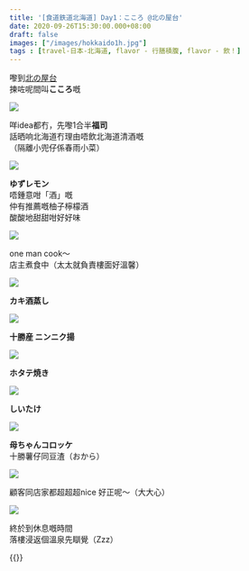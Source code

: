 ```yaml
---
title: '[食道鉄道北海道] Day1：こころ @北の屋台'
date: 2020-09-26T15:30:00.000+08:00
draft: false
images: ["/images/hokkaido1h.jpg"]
tags : [travel-日本-北海道, flavor - 行膳積腹, flavor - 飲！]
---
```


嚟到[北の屋台](https://hidie.net/hokkaido1g/)  
揀咗呢間叫**こころ**嘅

![](/images/hokkaido1h1.jpg)

咩idea都冇，先嚟1合半**福司**  
話晒响北海道冇理由唔飲北海道清酒嘅  
（隔離小兜仔係春雨小菜）  

![](/images/hokkaido1h2.jpg)

**ゆずレモン**  
唔鍾意咁「酒」嘅  
仲有推薦嘅柚子檸檬酒  
酸酸地甜甜咁好好味  

![](/images/hokkaido1h3.jpg)

one man cook～  
店主煮食中（太太就負責樓面好溫馨）  

![](/images/hokkaido1h4.jpg)

**カキ酒蒸し**  


![](/images/hokkaido1h5.jpg)

**十勝産 ニンニク揚**


![](/images/hokkaido1h6.jpg)

**ホタテ焼き**  

![](/images/hokkaido1h7.jpg)

**しいたけ**

![](/images/hokkaido1h8.jpg)

**母ちゃんコロッケ**  
十勝薯仔同豆渣（おから）

![](/images/hokkaido1h.jpg)

顧客同店家都超超超nice
好正呢～（大大心）

![](/images/chihiro015.jpg)

終於到休息嘅時間  
落樓浸返個溫泉先瞓覺（Zzz）  
   
   
{{<hokkaido>}}
